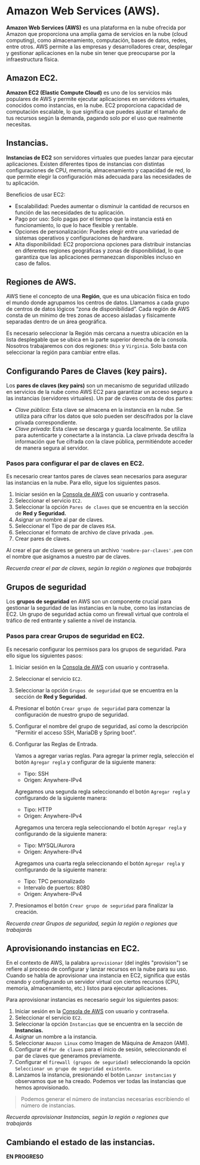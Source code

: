 # Amazon Web Services (AWS).

**Amazon Web Services (AWS)** es una plataforma en la nube ofrecida por Amazon que proporciona una amplia gama de servicios en la nube (cloud computing), como almacenamiento, computación, bases de datos, redes, entre otros. AWS permite a las empresas y desarrolladores crear, desplegar y gestionar aplicaciones en la nube sin tener que preocuparse por la infraestructura física.

## Amazon EC2.

**Amazon EC2 (Elastic Compute Cloud)** es uno de los servicios más populares de AWS y permite ejecutar aplicaciones en servidores virtuales, conocidos como instancias, en la nube. EC2 proporciona capacidad de computación escalable, lo que significa que puedes ajustar el tamaño de tus recursos según la demanda, pagando solo por el uso que realmente necesitas.

## Instancias.

**Instancias de EC2** son servidores virtuales que puedes lanzar para ejecutar aplicaciones. Existen diferentes tipos de instancias con distintas configuraciones de CPU, memoria, almacenamiento y capacidad de red, lo que permite elegir la configuración más adecuada para las necesidades de tu aplicación.

Beneficios de usar EC2:

- Escalabilidad: Puedes aumentar o disminuir la cantidad de recursos en función de las necesidades de tu aplicación.
- Pago por uso: Solo pagas por el tiempo que la instancia está en funcionamiento, lo que lo hace flexible y rentable.
- Opciones de personalización: Puedes elegir entre una variedad de sistemas operativos y configuraciones de hardware.
- Alta disponibilidad: EC2 proporciona opciones para distribuir instancias en diferentes regiones geográficas y zonas de disponibilidad, lo que garantiza que las aplicaciones permanezcan disponibles incluso en caso de fallos.

## Regiones de AWS.

AWS tiene el concepto de una **Región**, que es una ubicación física en todo el mundo donde agrupamos los centros de datos. Llamamos a cada grupo de centros de datos lógicos “zona de disponibilidad”. Cada región de AWS consta de un mínimo de tres zonas de acceso aisladas y físicamente separadas dentro de un área geográfica.

Es necesario seleccionar la Región más cercana a nuestra ubicación en la lista desplegable que se ubica en la parte superior derecha de la consola. Nosotros trabajaremos con dos regiones: `Ohio` y `Virginia`. Solo basta con seleccionar la región para cambiar entre ellas.

## Configurando Pares de Claves (key pairs).

Los **pares de claves (key pairs)** son un mecanismo de seguridad utilizado en servicios de la nube como AWS EC2 para garantizar un acceso seguro a las instancias (servidores virtuales). Un par de claves consta de dos partes:

- *Clave pública*: Esta clave se almacena en la instancia en la nube. Se utiliza para cifrar los datos que solo pueden ser descifrados por la clave privada correspondiente.
- *Clave privada*: Esta clave se descarga y guarda localmente. Se utiliza para autenticarte y conectarte a la instancia. La clave privada descifra la información que fue cifrada con la clave pública, permitiéndote acceder de manera segura al servidor.

### Pasos para configurar el par de claves en EC2.

Es necesario crear tantos pares de claves sean necesarios para asegurar las instancias en la nube. Para ello, sigue los siguientes pasos.

1. Iniciar sesión en la [Consola de AWS](https://console.aws.amazon.com/) con usuario y contraseña.
2. Seleccionar el servicio `EC2`.
3. Seleccionar la opción `Pares de claves` que se encuentra en la sección de **Red y Seguridad.**
4. Asignar un nombre al par de claves.
5. Seleccionar el Tipo de par de claves `RSA`.
6. Seleccionar el formato de archivo de clave privada `.pem`.
7. Crear pares de claves.

Al crear el par de claves se genera un archivo `'nombre-par-claves'.pem` con el nombre que asignamos a nuestro par de claves.

*Recuerda crear el par de claves, según la región o regiones que trabajarás*

## Grupos de seguridad

Los **grupos de seguridad** en AWS son un componente crucial para gestionar la seguridad de las instancias en la nube, como las instancias de EC2. Un grupo de seguridad actúa como un firewall virtual que controla el tráfico de red entrante y saliente a nivel de instancia.

### Pasos para crear Grupos de seguridad en EC2.

Es necesario configurar los permisos para los grupos de seguridad. Para ello sigue los siguientes pasos:

1. Iniciar sesión en la [Consola de AWS](https://console.aws.amazon.com/) con usuario y contraseña.
2. Seleccionar el servicio `EC2`.
3. Seleccionar la opción `Grupos de seguridad` que se encuentra en la sección de **Red y Seguridad.**
4. Presionar el botón `Crear grupo de seguridad` para comenzar la configuración de nuestro grupo de seguridad.
5. Configurar el nombre del grupo de seguridad, así como la descripción "Permitir el acceso SSH, MariaDB y Spring boot".
6. Configurar las Reglas de Entrada. 

    Vamos a agregar varias reglas. Para agregar la primer regla, selección el botón `Agregar regla` y configurar de la siguiente manera:

    - Tipo: SSH
    - Origen: Anywhere-IPv4

    Agregamos una segunda regla seleccionando el botón `Agregar regla` y configurando de la siguiente manera:

    - Tipo: HTTP
    - Origen: Anywhere-IPv4

    Agregamos una tercera regla seleccionando el botón `Agregar regla` y configurando de la siguiente manera:

    - Tipo: MYSQL/Aurora
    - Origen: Anywhere-IPv4

    Agregamos una cuarta regla seleccionando el botón `Agregar regla` y configurando de la siguiente manera:
    
    - Tipo: TPC personalizado
    - Intervalo de puertos: 8080
    - Origen: Anywhere-IPv4
7. Presionamos el botón `Crear grupo de seguridad` para finalizar la creación.

*Recuerda crear Grupos de seguridad, según la región o regiones que trabajarás*

## Aprovisionando instancias en EC2.

En el contexto de AWS, la palabra `aprovisionar` (del inglés "provision") se refiere al proceso de configurar y lanzar recursos en la nube para su uso. Cuando se habla de aprovisionar una instancia en EC2, significa que estás creando y configurando un servidor virtual con ciertos recursos (CPU, memoria, almacenamiento, etc.) listos para ejecutar aplicaciones.

Para aprovisionar instancias es necesario seguir los siguientes pasos:

1. Iniciar sesión en la [Consola de AWS](https://console.aws.amazon.com/) con usuario y contraseña.
2. Seleccionar el servicio `EC2`.
3. Seleccionar la opción `Instancias` que se encuentra en la sección de **Instancias.**
4. Asignar un nombre a la instancia.
5. Seleccionar `Amazon Linux` como Imagen de Máquina de Amazon (AMI).
6. Configurar el `Par de claves` para el inicio de sesión, seleccionando el par de claves que generamos previamente.
7. Configurar el `firewall (grupos de seguridad)` seleccionando la opción `Seleccionar un grupo de seguridad existente`.
8. Lanzamos la instancia, presionando el botón `Lanzar instancias` y observamos que se ha creado. 
Podemos ver todas las instancias que hemos aprovisionado.

> Podemos generar el número de instancias necesarias escribiendo el número de instancias.

*Recuerda aprovisionar Instancias, según la región o regiones que trabajarás*

## Cambiando el estado de las instancias.

**EN PROGRESO**